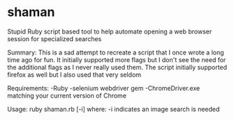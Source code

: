 # shaman
Stupid Ruby script based tool to help automate opening a web browser session for specialized searches 

Summary:
This is a sad attempt to recreate a script that I once wrote a long time ago for fun.  It initially supported more flags but I don't see the need for the additional flags as I never really used them.  The script initially supported firefox as well but I also used that very seldom

Requirements:
-Ruby
-selenium webdriver gem
-ChromeDriver.exe matching your current version of Chrome

Usage:
ruby shaman.rb [-i]
where:
-i indicates an image search is needed 
